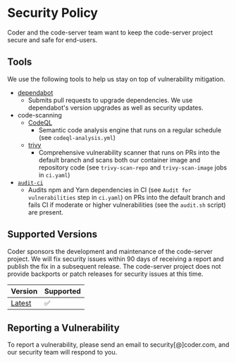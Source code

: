 # Security Policy

Coder and the code-server team want to keep the code-server project secure and safe for end-users.

## Tools

We use the following tools to help us stay on top of vulnerability mitigation.

- [dependabot](https://dependabot.com/)
  - Submits pull requests to upgrade dependencies. We use dependabot's version
    upgrades as well as security updates.
- code-scanning
  - [CodeQL](https://securitylab.github.com/tools/codeql/)
    - Semantic code analysis engine that runs on a regular schedule (see
      `codeql-analysis.yml`)
  - [trivy](https://github.com/aquasecurity/trivy)
    - Comprehensive vulnerability scanner that runs on PRs into the default
      branch and scans both our container image and repository code (see
      `trivy-scan-repo` and `trivy-scan-image` jobs in `ci.yaml`)
- [`audit-ci`](https://github.com/IBM/audit-ci)
  - Audits npm and Yarn dependencies in CI (see `Audit for vulnerabilities` step
    in `ci.yaml`) on PRs into the default branch and fails CI if moderate or
    higher vulnerabilities (see the `audit.sh` script) are present.

## Supported Versions

Coder sponsors the development and maintenance of the code-server project. We will fix security issues within 90 days of receiving a report and publish the fix in a subsequent release. The code-server project does not provide backports or patch releases for security issues at this time.

| Version                                               | Supported          |
| ----------------------------------------------------- | ------------------ |
| [Latest](https://github.com/cdr/code-server/releases) | :white_check_mark: |

## Reporting a Vulnerability

To report a vulnerability, please send an email to security[@]coder.com, and our security team will respond to you.
